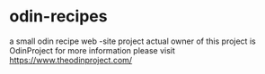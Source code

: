 # odin-recipes
a small odin recipe web -site project 
actual owner of this project is OdinProject 
for more information please visit https://www.theodinproject.com/
